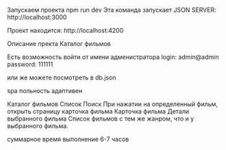 Запускаем проекта
  npm run dev
Эта команда запускает JSON SERVER:
  http://localhost:3000

Проект находится: 
  http://localhost:4200

Описание пректа
Каталог фильмов

Есть возможность войти от имени адменистратора
  login: admin@admin
  password: 111111

или же можете посмотреть в db.json

spa польность адаптивен

Каталог фильмов
  Список
  Поиск
  При нажатии на определенный фильм, открыть страницу карточка фильма
Карточка фильма
  Детали выбранного фильма
  Список фильмов с тем же жанром, что и у выбранного фильма.

  суммарное время выполнение 6-7 часов